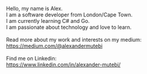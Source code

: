 Hello, my name is Alex. <br>
I am a software developer from London/Cape Town.<br>
I am currently learning C# and Go. <br>
I am passionate about technology and love to learn. <br>
<br>
Read more about my work and interests on my medium:<br>
https://medium.com/@alexandermutebi<br>
<br>
Find me on Linkedin:<br>
https://www.linkedin.com/in/alexander-mutebi/<br>
<br>


<!---
mewteebee/mewteebee is a ✨ special ✨ repository because its `README.md` (this file) appears on your GitHub profile.
You can click the Preview link to take a look at your changes.
--->
